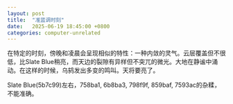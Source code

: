 ```yaml
---
layout: post
title:  "准蓝调时刻"
date:   2025-06-19 18:45:00 +0800
categories: computer-unrelated
---
```


在特定的时刻，傍晚和凌晨会呈现相似的特性：一种内敛的灵气。云层覆盖但不很低，比Slate Blue稍亮，而天边的裂隙有异样但不突兀的微光。大地在静谧中涌动。在这样的时候，乌鸫发出多变的鸣叫。天将要亮了。

Slate Blue(5b7c99)左右，758ba1, 6b8ba3, 798f9f, 859baf, 7593ac的杂糅，不能准确。